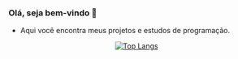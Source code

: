 ### Olá, seja bem-vindo 👋
<ul>
  <li> Aqui você encontra meus projetos e estudos de programação.</li>
</ul>

<div align="center">

  [![Top Langs](https://github-readme-stats.vercel.app/api/top-langs/?username=ABeatrizSC&layout=compact&theme=dark&title_color=BDC5C7&bg_color=090A1E)](https://github.com/ABeatrizSC)

</div>
